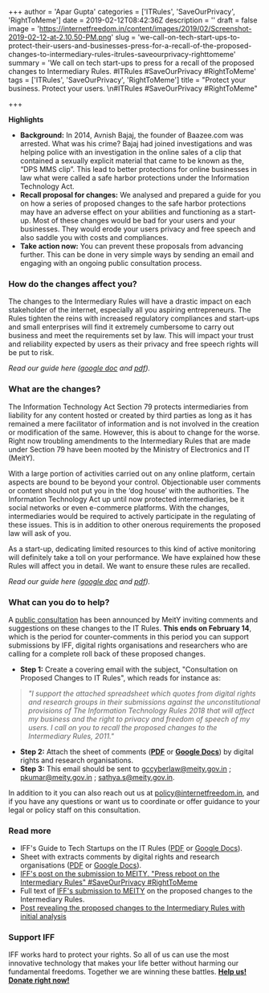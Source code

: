 +++
author = 'Apar Gupta'
categories = ['ITRules', 'SaveOurPrivacy', 'RightToMeme']
date = 2019-02-12T08:42:36Z
description = ''
draft = false
image = 'https://internetfreedom.in/content/images/2019/02/Screenshot-2019-02-12-at-2.10.50-PM.png'
slug = 'we-call-on-tech-start-ups-to-protect-their-users-and-businesses-press-for-a-recall-of-the-proposed-changes-to-intermediary-rules-itrules-saveourprivacy-righttomeme'
summary = 'We call on tech start-ups to press for a recall of the proposed changes to Intermediary Rules. #ITRules #SaveOurPrivacy #RightToMeme'
tags = ['ITRules', 'SaveOurPrivacy', 'RightToMeme']
title = "Protect your business. Protect your users. \n#ITRules #SaveOurPrivacy #RightToMeme"

+++


**Highlights**

* **Background:** In 2014, Avnish Bajaj, the founder of Baazee.com was arrested. What was his crime? Bajaj had joined investigations and was helping police with an investigation in the online sales of a clip that contained a sexually explicit material that came to be known as the, “DPS MMS clip”. This lead to better protections for online businesses in law what were called a safe harbor protections under the Information Technology Act.
* **Recall proposal for changes:** We analysed and prepared a guide for you on how a series of proposed changes to the safe harbor protections may have an adverse effect on your abilities and functioning as a start-up. Most of these changes would be bad for your users and your businesses. They would erode your users privacy and free speech and also saddle you with costs and compliances.
* **Take action now:** You can prevent these proposals from advancing further. This can be done in very simple ways by sending an email and engaging with an ongoing public consultation process.

### **How do the changes affect you?**

The changes to the Intermediary Rules will have a drastic impact on each stakeholder of the internet, especially all you aspiring entrepreneurs. The Rules tighten the reins with increased regulatory compliances and start-ups and small enterprises will find it extremely cumbersome to carry out business and meet the requirements set by law. This will impact your trust and reliability expected by users as their privacy and free speech rights will be put to risk.

_Read our guide here ([google doc](https://docs.google.com/document/d/1Drlh-fl17lUhHsqoZFxXp1xlVFCwIqMBFwz0ArUh_zw/edit?usp=sharing) and [pdf](https://drive.google.com/file/d/1xNgFso684t1ECWPl7jn5b_cNEzMwmoMG/view?usp=sharing))._

### What are the changes?

The Information Technology Act Section 79 protects intermediaries from liability for any content hosted or created by third parties as long as it has remained a mere facilitator of information and is not involved in the creation or modification of the same. However, this is about to change for the worse. Right now troubling amendments to the Intermediary Rules that are made under Section 79 have been mooted by the Ministry of Electronics and IT (MeitY).

With a large portion of activities carried out on any online platform, certain aspects are bound to be beyond your control. Objectionable user comments or content should not put you in the ‘dog house’ with the authorities. The Information Technology Act up until now protected intermediaries, be it social networks or even e-commerce platforms. With the changes, intermediaries would be required to actively participate in the regulating of these issues. This is in addition to other onerous requirements the proposed law will ask of you.

As a start-up, dedicating  limited resources to this kind of active monitoring will definitely take a toll on your performance. We have explained how these Rules will affect you in detail. We want to ensure these rules are recalled.

_Read our guide here ([google doc](https://docs.google.com/document/d/1Drlh-fl17lUhHsqoZFxXp1xlVFCwIqMBFwz0ArUh_zw/edit?usp=sharing) and [pdf](https://drive.google.com/file/d/1xNgFso684t1ECWPl7jn5b_cNEzMwmoMG/view?usp=sharing))._

### What can you do to help?

A [public consultation](https://meity.gov.in/content/comments-suggestions-invited-draft-“-information-technology-intermediary-guidelines) has been announced by MeitY inviting comments and suggestions on these changes to the IT Rules. **This ends on February 14**, which is the period for counter-comments in this period you can support submissions by IFF, digital rights organisations and researchers who are calling for a complete roll back of these proposed changes.

* **Step 1:** Create a covering email with the subject, "Consultation on Proposed Changes to IT Rules", which reads for instance as:

> _"I support the attached spreadsheet which quotes from digital rights and research groups in their submissions against the unconstitutional provisions of The Information Technology Rules 2018 that will affect my business and the right to privacy and freedom of speech of my users. I call on you to recall the proposed changes to the Intermediary Rules, 2011."_

* **Step 2:** Attach the sheet of comments ([**PDF**](https://drive.google.com/file/d/1peFYrzfHwa5QoFMUFFtesdmMTdqEuDLi/view?usp=sharing) or [**Google Docs**](https://drive.google.com/open?id=1peFYrzfHwa5QoFMUFFtesdmMTdqEuDLi)) by digital rights and research organisations.
* **Step 3:** This email should be sent to [gccyberlaw@meity.gov.in](mailto:gccyberlaw@meity.gov.in) ; [pkumar@meity.gov.in](mailto:pkumar@meity.gov.in) ; [sathya.s@meity.gov.in](mailto:sathya.s@meity.gov.in).

In addition to it you can also reach out us at [policy@internetfreedom.in](mailto:policy@internetfreedom.in), and if you have any questions or want us to coordinate or offer guidance to your legal or policy staff on this consultation.

### Read more

* IFF's Guide to Tech Startups on the IT Rules ([PDF](https://docs.google.com/document/d/1Drlh-fl17lUhHsqoZFxXp1xlVFCwIqMBFwz0ArUh_zw/edit?usp=sharing) or [Google Docs](https://drive.google.com/file/d/1xNgFso684t1ECWPl7jn5b_cNEzMwmoMG/view?usp=sharing)).
* Sheet with extracts comments by digital rights and research organisations ([PDF](https://drive.google.com/file/d/1peFYrzfHwa5QoFMUFFtesdmMTdqEuDLi/view?usp=sharing) or [Google Docs](https://drive.google.com/open?id=1peFYrzfHwa5QoFMUFFtesdmMTdqEuDLi)).
* [IFF's post on the submission to MEITY. "Press reboot on the Intermediary Rules" #SaveOurPrivacy #RightToMeme](https://internetfreedom.in/we-urge-meity-to-press-reboot-on-the-intermediary-rules-saveourprivacy-righttomeme/) 
* Full text of [IFF's submission to MEITY](https://drive.google.com/open?id=1pDQt1M81spH66kv0CHcUk8P9U_Dp9_oc) on the proposed changes to the Intermediary Rules.
* [Post revealing the proposed changes to the Intermediary Rules with initial analysis](https://internetfreedom.in/india-must-resist-the-lure-of-the-chinese-model-of-surveillance-and-censorship-intermediaryrules-righttomeme-saveourprivacy/) 

### Support IFF

IFF works hard to protect your rights. So all of us can use the most innovative technology that makes your life better without harming our fundamental freedoms. Together we are winning these battles. [**Help us! Donate right now!**](https://internetfreedom.in/donate/)



